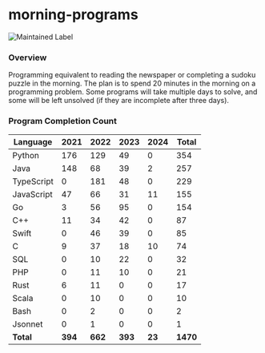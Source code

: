 # morning-programs

![Maintained Label](https://img.shields.io/badge/Maintained-Yes-brightgreen?style=for-the-badge)

### Overview

Programming equivalent to reading the newspaper or completing a sudoku puzzle in the morning.  The plan is to spend 20 
minutes in the morning on a programming problem.  Some programs will take multiple days to solve, and some will be left 
unsolved (if they are incomplete after three days).

### Program Completion Count

| Language   | 2021    | 2022    | 2023    | 2024   | Total    |
|------------|---------|---------|---------|--------|----------|
| Python     | 176     | 129     | 49      | 0      | 354      |
| Java       | 148     | 68      | 39      | 2      | 257      |
| TypeScript | 0       | 181     | 48      | 0      | 229      |
| JavaScript | 47      | 66      | 31      | 11     | 155      |
| Go         | 3       | 56      | 95      | 0      | 154      |
| C++        | 11      | 34      | 42      | 0      | 87       |
| Swift      | 0       | 46      | 39      | 0      | 85       |
| C          | 9       | 37      | 18      | 10     | 74       |
| SQL        | 0       | 10      | 22      | 0      | 32       |
| PHP        | 0       | 11      | 10      | 0      | 21       |
| Rust       | 6       | 11      | 0       | 0      | 17       |
| Scala      | 0       | 10      | 0       | 0      | 10       |
| Bash       | 0       | 2       | 0       | 0      | 2        |
| Jsonnet    | 0       | 1       | 0       | 0      | 1        |
| **Total**  | **394** | **662** | **393** | **23** | **1470** |
